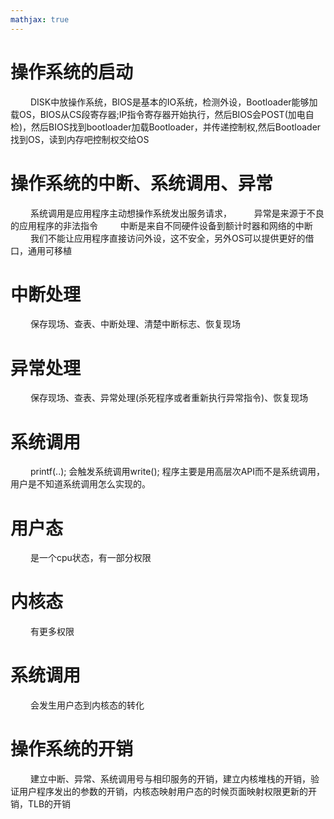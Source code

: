 ```yaml
---
mathjax: true
---
```





# 操作系统的启动
&emsp;&emsp; DISK中放操作系统，BIOS是基本的IO系统，检测外设，Bootloader能够加载OS，BIOS从CS段寄存器;IP指令寄存器开始执行，然后BIOS会POST(加电自检)，然后BIOS找到bootloader加载Bootloader，并传递控制权,然后Bootloader找到OS，读到内存吧控制权交给OS
# 操作系统的中断、系统调用、异常
&emsp;&emsp; 系统调用是应用程序主动想操作系统发出服务请求，
&emsp;&emsp; 异常是来源于不良的应用程序的非法指令
&emsp;&emsp; 中断是来自不同硬件设备到额计时器和网络的中断
&emsp;&emsp; 我们不能让应用程序直接访问外设，这不安全，另外OS可以提供更好的借口，通用可移植
# 中断处理
&emsp;&emsp; 保存现场、查表、中断处理、清楚中断标志、恢复现场
<!-- more -->
# 异常处理
&emsp;&emsp; 保存现场、查表、异常处理(杀死程序或者重新执行异常指令)、恢复现场
# 系统调用
&emsp;&emsp; printf(..); 会触发系统调用write(); 程序主要是用高层次API而不是系统调用，用户是不知道系统调用怎么实现的。
# 用户态
&emsp;&emsp; 是一个cpu状态，有一部分权限
# 内核态
&emsp;&emsp; 有更多权限
# 系统调用
&emsp;&emsp; 会发生用户态到内核态的转化
# 操作系统的开销
&emsp;&emsp; 建立中断、异常、系统调用号与相印服务的开销，建立内核堆栈的开销，验证用户程序发出的参数的开销，内核态映射用户态的时候页面映射权限更新的开销，TLB的开销





